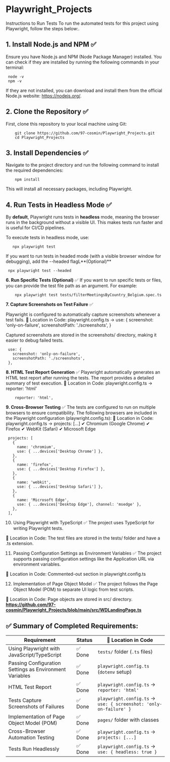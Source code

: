 # Playwright_Projects

Instructions to Run Tests
To run the automated tests for this project using Playwright, follow the steps below:.

## 1. Install Node.js and NPM ✅

Ensure you have Node.js and NPM (Node Package Manager) installed. You can check if they are installed by running the following commands in your terminal:

     node -v
     npm -v
If they are not installed, you can download and install them from the official Node.js website: https://nodejs.org/.

## **2. Clone the Repository** ✅
 First, clone this repository to your local machine using Git:
 
        git clone https://github.com/97-cosmin/Playwright_Projects.git
        cd Playwright_Projects

## **3. Install Dependencies** ✅
Navigate to the project directory and run the following command to install the required dependencies:

        npm install

This will install all necessary packages, including Playwright.

## **4. Run Tests in Headless Mode** ✅
By **default**, Playwright runs tests in **headless** mode, meaning the browser runs in the background without a visible UI.
This makes tests run faster and is useful for CI/CD pipelines.

To execute tests in headless mode, use:

       npx playwright test

If you want to run tests in headed mode (with a visible browser window for debugging), add the --headed flagL**(Optional)**

     npx playwright test --headed


**6. Run Specific Tests (Optional)** ✅
If you want to run specific tests or files, you can provide the test file path as an argument. For example:

        npx playwright test tests/filterMeetingsByCountry_Belgium.spec.ts

**7. Capture Screenshots on Test Failure** ✅

Playwright is configured to automatically capture screenshots whenever a test fails.
📍 Location in Code: playwright.config.ts → use: { screenshot: 'only-on-failure', screenshotPath: './screenshots', }

Captured screenshots are stored in the screenshots/ directory, making it easier to debug failed tests.
     
     use: {
       screenshot: 'only-on-failure',
       screenshotPath: './screenshots',
     },
**8. HTML Test Report Generation** ✅
Playwright automatically generates an HTML test report after running the tests. The report provides a detailed summary of test execution.
📍 Location in Code: playwright.config.ts → reporter: 'html'

        reporter: 'html',

**9. Cross-Browser Testing** ✅
The tests are configured to run on multiple browsers to ensure compatibility. The following browsers are included in the Playwright configuration (playwright.config.ts):
📍 Location in Code: playwright.config.ts → projects: [...]
     ✔ Chromium (Google Chrome)
     ✔ Firefox
     ✔ WebKit (Safari)
     ✔ Microsoft Edge

     projects: [
       {
         name: 'chromium',
         use: { ...devices['Desktop Chrome'] },
       },
       {
         name: 'firefox',
         use: { ...devices['Desktop Firefox'] },
       },
       {
         name: 'webkit',
         use: { ...devices['Desktop Safari'] },
       },
       {
         name: 'Microsoft Edge',
         use: { ...devices['Desktop Edge'], channel: 'msedge' },
       },
     ],

10. Using Playwright with TypeScript ✅
The project uses TypeScript for writing Playwright tests.

📍 Location in Code: The test files are stored in the tests/ folder and have a .ts extension.

11. Passing Configuration Settings as Environment Variables ✅
The project supports passing configuration settings like the Application URL via environment variables.

📍 Location in Code: Commented-out section in playwright.config.ts

12. Implementation of Page Object Model ✅
The project follows the Page Object Model (POM) to separate UI logic from test scripts.

📍 Location in Code: Page objects are stored in src/ directory. **https://github.com/97-cosmin/Playwright_Projects/blob/main/src/WDLandingPage.ts**

## ✅ Summary of Completed Requirements:  

| Requirement                                        | Status  | 📍 Location in Code |
|----------------------------------------------------|---------|---------------------|
| Using Playwright with JavaScript/TypeScript       | ✅ Done | `tests/` folder (`.ts` files) |
| Passing Configuration Settings as Environment Variables | ✅ Done | `playwright.config.ts` (`dotenv` setup) |
| HTML Test Report                                  | ✅ Done | `playwright.config.ts` → `reporter: 'html'` |
| Tests Capture Screenshots of Failures            | ✅ Done | `playwright.config.ts` → `use: { screenshot: 'only-on-failure' }` |
| Implementation of Page Object Model (POM)        | ✅ Done | `pages/` folder with classes |
| Cross-Browser Automation Testing                 | ✅ Done | `playwright.config.ts` → `projects: [...]` |
| Tests Run Headlessly                             | ✅ Done | `playwright.config.ts` → `use: { headless: true }` |
